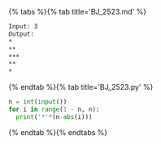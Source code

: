 {% tabs %}{% tab title='BJ_2523.md' %}

```txt
Input: 3
Output:
*
**
***
**
*
```

{% endtab %}{% tab title='BJ_2523.py' %}

```py
n = int(input())
for i in range(1 - n, n):
  print('*'*(n-abs(i)))
```

{% endtab %}{% endtabs %}
